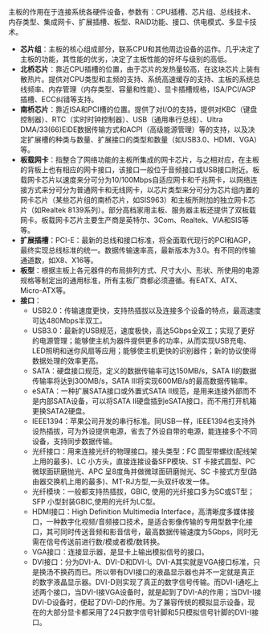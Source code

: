 主板的作用在于连接系统各硬件设备，参数有：CPU插槽、芯片组、总线技术、内存类型、集成网卡、扩展插槽、板型、RAID功能、接口、供电模式、多显卡技术。
- **芯片组**：主板的核心组成部分，联系CPU和其他周边设备的运作。几乎决定了主板的功能，其性能的优劣，决定了主板性能的好坏与级别的高低。
- **北桥芯片**：靠近CPU插槽的位置，由于芯片的发热量较高，在这块芯片上装有散热片。提供对CPU类型和主频的支持、系统高速缓存的支持、主板的系统总线频率、内存管理（内存类型、容量和性能）、显卡插槽规格，ISA/PCI/AGP插槽、ECC纠错等支持。
- **南桥芯片**：靠近ISA和PCI槽的位置。提供了对I/O的支持，提供对KBC（键盘控制器）、RTC（实时时钟控制器）、USB（通用串行总线）、Ultra DMA/33(66)EIDE数据传输方式和ACPI（高级能源管理）等的支持，以及决定扩展槽的种类与数量、扩展接口的类型和数量（如USB3.0、HDMI、VGA）等。
- **板载网卡**：指整合了网络功能的主板所集成的网卡芯片，与之相对应，在主板的背板上也有相应的网卡接口，该接口一般位于音频接口或USB接口附近。板载网卡芯片以速度来分可分为10/100Mbps自适应网卡和千兆网卡，以网络连接方式来分可分为普通网卡和无线网卡，以芯片类型来分可分为芯片组内置的网卡芯片（某些芯片组的南桥芯片，如SIS963）和主板所附加的独立网卡芯片（如Realtek 8139系列）。部分高档家用主板、服务器主板还提供了双板载网卡。板载网卡芯片主要生产商是英特尔、3Com、Realtek、VIA和SIS等等。
- **扩展插槽**：PCI-E：最新的总线和接口标准，将全面取代现行的PCI和AGP，最终实现总线标准的统一。数据传输速率高，最新版本为3.0。有不同的传输通道数，如X8、X16等。
- **板型**：根据主板上各元器件的布局排列方式、尺寸大小、形状、所使用的电源规格等制定出的通用标准，所有主板厂商都必须遵循。有EATX、ATX、Micro-ATX等。
- **接口**：
  - USB2.0：传输速度更快，支持热插拔以及连接多个设备的特点，最高速度可达480Mbps半双工。
  - USB3.0：最新的USB规范，速度极快，高达5Gbps全双工；实现了更好的电源管理；能够使主机为器件提供更多的功率，从而实现USB充电、LED照明和迷你风扇等应用；能够使主机更快的识别器件；新的协议使得数据处理的效率更高。
  - SATA：硬盘接口规范，定义的数据传输率可达150MB/s，SATA II的数据传输率将达到300MB/s，SATA III将实现600MB/s的最高数据传输率。
  - eSATA：一种扩展SATA接口或外置式SATA II规范，是用来连接外部而不是内部SATA设备，可以将SATA II硬盘插到eSATA接口，而不用打开机箱更换SATA2硬盘。
  - IEEE1394：苹果公司开发的串行标准。同USB一样，IEEE1394也支持外设热插拔，可为外设提供电源，省去了外设自带的电源，能连接多个不同设备，支持同步数据传输。
  - 光纤接口：用来连接光纤的物理接口。接头类型：FC 圆型带螺纹(配线架上用的最多)、LC 小方头，直接连接设备SFP模块、ST 卡接式圆型、PC 微球面研磨抛光、APC 呈8度角并做微球面研磨抛光、SC 卡接式方型(路由器交换机上用的最多)、MT-RJ方型,一头双纤收发一体。
  - 光纤模块：一般都支持热插拔，GBIC, 使用的光纤接口多为SC或ST型；SFP 小型封装GBIC,使用的光纤为LC型。
  - HDMI接口：High Definition Multimedia Interface，高清晰度多媒体接口，一种数字化视频/音频接口技术，是适合影像传输的专用型数字化接口，其可同时传送音频和影音信号，最高数据传输速度为5Gbps，同时无需在信号传送前进行数/模或者模/数转换。
  - VGA接口：连接显示器，是显卡上输出模拟信号的接口。
  - DVI接口：分为DVI-A、DVI-D和DVI-I。DVI-A其实就是VGA接口标准，只是换汤不换药而已。所以带有DVI接口的液晶显示器也并不一定就是真正的数字液晶显示器。DVI-D则实现了真正的数字信号传输。而DVI-I通吃上述两个接口，当DVI-I接VGA设备时，就是起到了DVI-A的作用；当DVI-I接DVI-D设备时，便起了DVI-D的作用。为了兼容传统的模拟显示设备，现在的大部分显卡都采用了24只数字信号针脚和5只模拟信号针脚的DVI-I接口。
